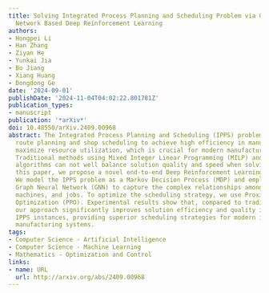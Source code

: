```yaml
---
title: Solving Integrated Process Planning and Scheduling Problem via Graph Neural
  Network Based Deep Reinforcement Learning
authors:
- Hongpei Li
- Han Zhang
- Ziyan He
- Yunkai Jia
- Bo Jiang
- Xiang Huang
- Dongdong Ge
date: '2024-09-01'
publishDate: '2024-11-04T04:02:22.801781Z'
publication_types:
- manuscript
publication: '*arXiv*'
doi: 10.48550/arXiv.2409.00968
abstract: The Integrated Process Planning and Scheduling (IPPS) problem combines process
  route planning and shop scheduling to achieve high efficiency in manufacturing and
  maximize resource utilization, which is crucial for modern manufacturing systems.
  Traditional methods using Mixed Integer Linear Programming (MILP) and heuristic
  algorithms can not well balance solution quality and speed when solving IPPS. In
  this paper, we propose a novel end-to-end Deep Reinforcement Learning (DRL) method.
  We model the IPPS problem as a Markov Decision Process (MDP) and employ a Heterogeneous
  Graph Neural Network (GNN) to capture the complex relationships among operations,
  machines, and jobs. To optimize the scheduling strategy, we use Proximal Policy
  Optimization (PPO). Experimental results show that, compared to traditional methods,
  our approach significantly improves solution efficiency and quality in large-scale
  IPPS instances, providing superior scheduling strategies for modern intelligent
  manufacturing systems.
tags:
- Computer Science - Artificial Intelligence
- Computer Science - Machine Learning
- Mathematics - Optimization and Control
links:
- name: URL
  url: http://arxiv.org/abs/2409.00968
---
```

